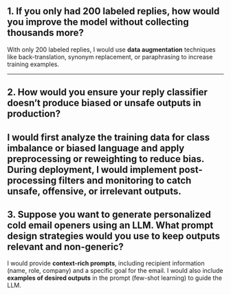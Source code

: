 ## 1. If you only had 200 labeled replies, how would you improve the model without collecting thousands more?

With only 200 labeled replies, I would use **data augmentation** techniques like back-translation, synonym replacement, or paraphrasing to increase training examples.

---

## 2. How would you ensure your reply classifier doesn’t produce biased or unsafe outputs in production?

I would first **analyze the training data** for class imbalance or biased language and apply preprocessing or reweighting to reduce bias. During deployment, I would implement **post-processing filters and monitoring** to catch unsafe, offensive, or irrelevant outputs.
---

## 3. Suppose you want to generate personalized cold email openers using an LLM. What prompt design strategies would you use to keep outputs relevant and non-generic?

I would provide **context-rich prompts**, including recipient information (name, role, company) and a specific goal for the email. I would also include **examples of desired outputs** in the prompt (few-shot learning) to guide the LLM. 
